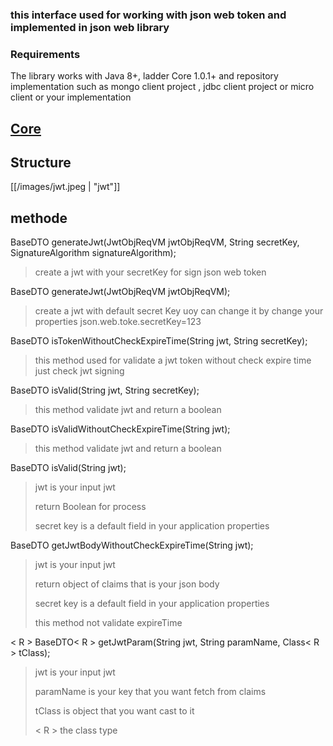 ### this interface used for working with json web token and implemented in json web library

### Requirements
The library works with Java 8+, ladder Core 1.0.1+ and repository implementation such as
mongo client project , jdbc client project or micro client or your implementation

## [Core](https://github.com/nimamoosavi/core/wiki)


## Structure

[[/images/jwt.jpeg | "jwt"]]
## methode
BaseDTO<String> generateJwt(JwtObjReqVM jwtObjReqVM, String secretKey, SignatureAlgorithm signatureAlgorithm);
> create a jwt with your secretKey for sign json web token

BaseDTO<String> generateJwt(JwtObjReqVM jwtObjReqVM);
> create a jwt with default secret Key uoy can change it by change your properties json.web.toke.secretKey=123

BaseDTO<Boolean> isTokenWithoutCheckExpireTime(String jwt, String secretKey);
>this method used for validate a jwt token without check expire time just check jwt signing

BaseDTO<Boolean> isValid(String jwt, String secretKey);
>this method validate jwt and return a boolean

BaseDTO<Boolean> isValidWithoutCheckExpireTime(String jwt);
>this method validate jwt and return a boolean

BaseDTO<Boolean> isValid(String jwt);
> jwt is your input jwt
>
> return Boolean for process
>
> secret key is a default field in your application properties

BaseDTO<Claims> getJwtBodyWithoutCheckExpireTime(String jwt);
> jwt is your input jwt
>
> return object of claims that is your json body
>
> secret key is a default field in your application properties
>
> this method not validate expireTime

< R > BaseDTO< R > getJwtParam(String jwt, String paramName, Class< R > tClass);
> jwt       is your input jwt
>
> paramName is your key that you want fetch from claims
>
> tClass is object that you want cast to it
>
> < R > the class type
